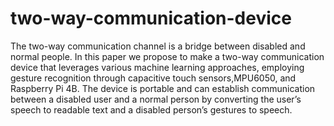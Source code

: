 # two-way-communication-device
The two-way communication channel is a bridge between disabled and normal people. In this paper we propose to make a two-way communication device that leverages various machine learning approaches, employing gesture recognition through capacitive touch sensors,MPU6050, and Raspberry Pi 4B. The device is portable and can establish communication between a disabled user and a normal person by converting the user’s speech to readable text and a disabled person’s gestures to speech.
